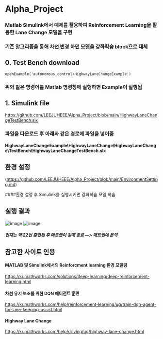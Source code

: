 # Alpha_Project
####  
### Matlab Simulink에서 예제를 활용하여 Reinforcement Learning을 활용한 Lane Change 모델을 구현
### 기존 알고리즘을 통해 차선 변경 하던 모델을 강화학습 block으로 대체
####  
#### 

## 0. Test Bench download

```
openExample('autonomous_control/HighwayLaneChangeExample')
```
### 위와 같은 명령어를 Matlab 명령창에 실행하면 Example이 실행됨
#### 
#### 
## 1. Simulink file
https://github.com/LEEJUHEEE/Alpha_Project/blob/main/HighwayLaneChangeTestBench.slx
### 파일을 다운로드 후 아래와 같은 경로에 파일을 넣어줌
#### HighwayLaneChangeExample\HighwayLaneChange\HighwayLaneChange\TestBench\HighwayLaneChangeTestBench.slx
#### 
#### 
## 환경 설정
(https://github.com/LEEJUHEEE/Alpha_Project/blob/main/EnvironmentSetting.md)

####환경 설정 후 Simulink를 실행시키면 강화학습 모델 학습
#### 
#### 
## 실행 결과

![image](https://user-images.githubusercontent.com/107983583/175028304-33fcfe14-88c8-41db-a410-960b013c1adc.png)
![image](https://user-images.githubusercontent.com/107983583/175028375-8a0950e5-5203-4b59-a5fb-d38481fd7a78.png)

##### 현재는 약 22번 훈련된 후 매트랩이 강제 종료 —> 매트랩에 문의
#### 
#### 
## 참고한 사이트 인용
#### MATLAB 및 Simulink에서의 Reinforcment learning 환경 모델링
https://kr.mathworks.com/solutions/deep-learning/deep-reinforcement-learning.html

#### 차선 유지 보조를 위한 DQN 에이전트 훈련
https://kr.mathworks.com/help/reinforcement-learning/ug/train-dqn-agent-for-lane-keeping-assist.html

#### Highway Lane Change
https://kr.mathworks.com/help/driving/ug/highway-lane-change.html
